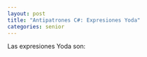 ```yaml
---
layout: post
title: "Antipatrones C#: Expresiones Yoda"
categories: senior
---
```


Las expresiones Yoda son<!--more-->:

<!-- * El método `GetInstance()` debe ser sin parámetros de inicialización.
* La instancia debe ser **inmutable**.
* Solo debe proveer **una sóla instancia** en cualquier momento.
* **Nunca** inicializar un singleton con el constructor público. -->